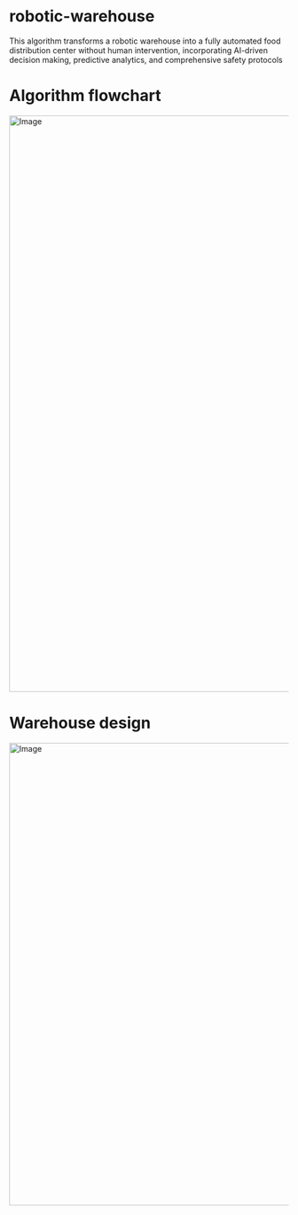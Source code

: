 # robotic-warehouse
This algorithm transforms a robotic warehouse into a fully automated food distribution center without human intervention, incorporating AI-driven decision making, predictive analytics, and comprehensive safety protocols

# Algorithm flowchart 
<img width="843" height="1039" alt="Image" src="https://github.com/user-attachments/assets/604c7704-c277-419b-8ad1-f161eec6c0ac" />

# Warehouse design
<img width="1167" height="834" alt="Image" src="https://github.com/user-attachments/assets/2cd4e95a-631d-495d-9386-009ae2b59a3f" />
